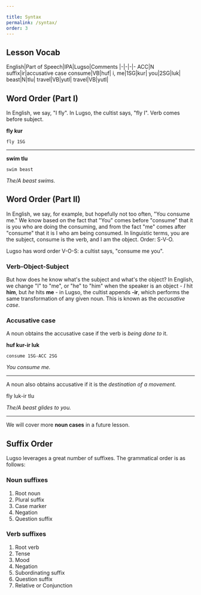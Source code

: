 ```yaml
---

title: Syntax
permalink: /syntax/
order: 3
---
```

## Lesson Vocab

English|Part of Speech|IPA|Lugso|Comments
|-|-|-|-
ACC|N suffix|ir|accusative case
consume|VB|huf|
i, me|1SG|kur|
you|2SG|luk|
beast|N|tlu|
travel|VB|yutl|
travel|VB|yutl|

## Word Order (Part I)

In English, we say, "I fly". In Lugso, the cultist says, "fly I". Verb comes before subject.

**fly kur**

`fly 1SG`

---

**swim tlu**

`swim beast`

_The/A beast swims._

## Word Order (Part II)

In English, we say, for example, but hopefully not too often, "You consume me." We know based on the fact that "You" comes before "consume" that it is you who are doing the consuming, and from the fact "me" comes after "consume" that it is I who am being consumed. In linguistic terms, you are the subject, consume is the verb, and I am the object. Order: S-V-O.

Lugso has word order V-O-S: a cultist says, "consume me you".

### Verb-Object-Subject

But how does he know what's the subject and what's the object? In English, we change "I" to "me", or "he" to "him" when the speaker is an object - _I_ hit **him**, but _he_ hits **me** - in Lugso, the cultist appends **-ir**, which performs the same transformation of any given noun. This is known as the _accusative case_.

### Accusative case

A noun obtains the accusative case if the verb is _being done to_ it.

**huf kur-ir luk**

`consume 1SG-ACC 2SG`

_You consume me._

---

A noun also obtains accusative if it is the _destination of a movement._

fly luk-ir tlu

_The/A beast glides to you._

---

We will cover more **noun cases** in a future lesson.

## Suffix Order

Lugso leverages a great number of suffixes. The grammatical order is as follows:

### Noun suffixes

1. Root noun
2. Plural suffix
3. Case marker
4. Negation
5. Question suffix

### Verb suffixes

1. Root verb
2. Tense
3. Mood
4. Negation
5. Subordinating suffix
6. Question suffix
7. Relative or Conjunction
